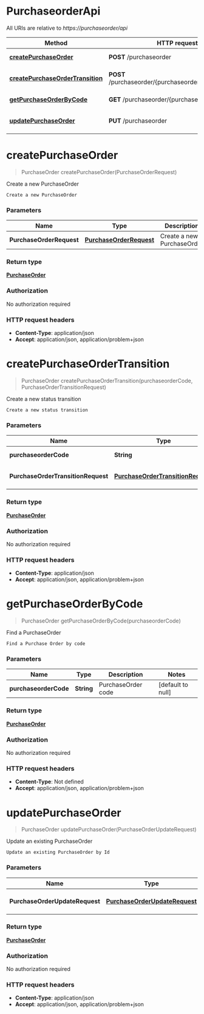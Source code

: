 # PurchaseorderApi

All URIs are relative to *https://purchaseorder/api*

| Method | HTTP request | Description |
|------------- | ------------- | -------------|
| [**createPurchaseOrder**](PurchaseorderApi.md#createPurchaseOrder) | **POST** /purchaseorder | Create a new PurchaseOrder |
| [**createPurchaseOrderTransition**](PurchaseorderApi.md#createPurchaseOrderTransition) | **POST** /purchaseorder/{purchaseorderCode}/transition | Create a new status transition |
| [**getPurchaseOrderByCode**](PurchaseorderApi.md#getPurchaseOrderByCode) | **GET** /purchaseorder/{purchaseorderCode} | Find a PurchaseOrder |
| [**updatePurchaseOrder**](PurchaseorderApi.md#updatePurchaseOrder) | **PUT** /purchaseorder | Update an existing PurchaseOrder |


<a name="createPurchaseOrder"></a>
# **createPurchaseOrder**
> PurchaseOrder createPurchaseOrder(PurchaseOrderRequest)

Create a new PurchaseOrder

    Create a new PurchaseOrder

### Parameters

|Name | Type | Description  | Notes |
|------------- | ------------- | ------------- | -------------|
| **PurchaseOrderRequest** | [**PurchaseOrderRequest**](../Models/PurchaseOrderRequest.md)| Create a new PurchaseOrder | |

### Return type

[**PurchaseOrder**](../Models/PurchaseOrder.md)

### Authorization

No authorization required

### HTTP request headers

- **Content-Type**: application/json
- **Accept**: application/json, application/problem+json

<a name="createPurchaseOrderTransition"></a>
# **createPurchaseOrderTransition**
> PurchaseOrder createPurchaseOrderTransition(purchaseorderCode, PurchaseOrderTransitionRequest)

Create a new status transition

    Create a new status transition

### Parameters

|Name | Type | Description  | Notes |
|------------- | ------------- | ------------- | -------------|
| **purchaseorderCode** | **String**| PurchaseOrder code | [default to null] |
| **PurchaseOrderTransitionRequest** | [**PurchaseOrderTransitionRequest**](../Models/PurchaseOrderTransitionRequest.md)| Create a new status transition | |

### Return type

[**PurchaseOrder**](../Models/PurchaseOrder.md)

### Authorization

No authorization required

### HTTP request headers

- **Content-Type**: application/json
- **Accept**: application/json, application/problem+json

<a name="getPurchaseOrderByCode"></a>
# **getPurchaseOrderByCode**
> PurchaseOrder getPurchaseOrderByCode(purchaseorderCode)

Find a PurchaseOrder

    Find a Purchase Order by code

### Parameters

|Name | Type | Description  | Notes |
|------------- | ------------- | ------------- | -------------|
| **purchaseorderCode** | **String**| PurchaseOrder code | [default to null] |

### Return type

[**PurchaseOrder**](../Models/PurchaseOrder.md)

### Authorization

No authorization required

### HTTP request headers

- **Content-Type**: Not defined
- **Accept**: application/json, application/problem+json

<a name="updatePurchaseOrder"></a>
# **updatePurchaseOrder**
> PurchaseOrder updatePurchaseOrder(PurchaseOrderUpdateRequest)

Update an existing PurchaseOrder

    Update an existing PurchaseOrder by Id

### Parameters

|Name | Type | Description  | Notes |
|------------- | ------------- | ------------- | -------------|
| **PurchaseOrderUpdateRequest** | [**PurchaseOrderUpdateRequest**](../Models/PurchaseOrderUpdateRequest.md)| Update an existing PurchaseOrder | |

### Return type

[**PurchaseOrder**](../Models/PurchaseOrder.md)

### Authorization

No authorization required

### HTTP request headers

- **Content-Type**: application/json
- **Accept**: application/json, application/problem+json

